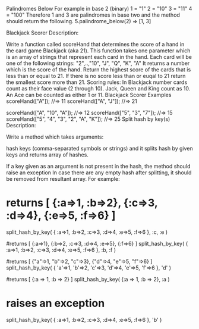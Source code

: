 Palindromes Below
For example in base 2 (binary)
1 = "1"
2 = "10"
3 = "11"
4 = "100"
Therefore 1 and 3 are palindromes in base two and the method should return the following.
5.palindrome_below(2)
=> [1, 3]


Blackjack Scorer
Description:

Write a function called scoreHand that determines the score of a hand in the card game Blackjack (aka 21).
This function takes one parameter which is an array of strings that represent each card in the hand. Each card will be one of the following strings: "2",..,"10", "J", "Q", "K", "A"
It returns a number which is the score of the hand. Return the highest score of the cards that is less than or equal to 21. If there is no score less than or euqal to 21 return the smallest score more than 21.
Scoring rules: In Blackjack number cards count as their face value (2 through 10). Jack, Queen and King count as 10. An Ace can be counted as either 1 or 11.
Blackjack Scorer Examples
scoreHand(["A"]); //=> 11
scoreHand(["A", "J"]); //=> 21

scoreHand(["A", "10", "A"]); //=> 12
scoreHand(["5", "3", "7"]); //=> 15
scoreHand(["5", "4", "3", "2", "A", "K"]); //=> 25
Split hash by key(s)
Description:

Write a method which takes arguments:

hash
keys (comma-separated symbols or strings)
and it splits hash by given keys and returns array of hashes.

If a key given as an argument is not present in the hash, the method should raise an exception
In case there are any empty hash after splitting, it should be removed from resultant array.
For example:
# returns [ {:a=>1, :b=>2}, {:c=>3, :d=>4}, {:e=>5, :f=>6} ]
split_hash_by_key( { :a=>1, :b=>2, :c=>3, :d=>4, :e=>5, :f=>6 }, :c, :e )

#returns [ {:a=>1}, {:b=>2, :c=>3, :d=>4, :e=>5}, {:f=>6} ]
split_hash_by_key( { :a=>1, :b=>2, :c=>3, :d=>4, :e=>5, :f=>6 }, :b, :f )

#returns [ {"a"=>1, "b"=>2, "c"=>3}, {"d"=>4, "e"=>5, "f"=>6} ]
split_hash_by_key( { 'a'=>1, 'b'=>2, 'c'=>3, 'd'=>4, 'e'=>5, 'f'=>6 }, 'd' )

#returns [ {:a => 1, :b => 2} ]
split_hash_by_key( {:a => 1, :b => 2}, :a )

# raises an exception
split_hash_by_key( { :a=>1, :b=>2, :c=>3, :d=>4, :e=>5, :f=>6 }, 'b' )
